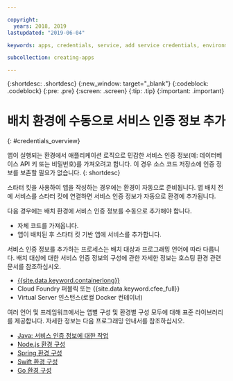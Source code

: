```yaml
---

copyright:
  years: 2018, 2019
lastupdated: "2019-06-04"

keywords: apps, credentials, service, add service credentials, environment, deployment

subcollection: creating-apps

---
```


{:shortdesc: .shortdesc}
{:new_window: target="_blank"}
{:codeblock: .codeblock}
{:pre: .pre}
{:screen: .screen}
{:tip: .tip}
{:important: .important}

# 배치 환경에 수동으로 서비스 인증 정보 추가
{: #credentials_overview}

앱이 실행되는 환경에서 애플리케이션 로직으로 민감한 서비스 인증 정보(예: 데이터베이스 API 키 또는 비밀번호)를 가져오려고 합니다. 이 경우 소스 코드 저장소에 인증 정보를 보존할 필요가 없습니다.
{: shortdesc}

스타터 킷을 사용하여 앱을 작성하는 경우에는 환경이 자동으로 준비됩니다. 앱 배치 전에 서비스를 스타터 킷에 연결하면 서비스 인증 정보가 자동으로 환경에 추가됩니다.

다음 경우에는 배치 환경에 서비스 인증 정보를 수동으로 추가해야 합니다.

 * 자체 코드를 가져옵니다.
 * 앱이 배치된 후 스타터 킷 기반 앱에 서비스를 추가합니다.

서비스 인증 정보를 추가하는 프로세스는 배치 대상과 프로그래밍 언어에 따라 다릅니다. 배치 대상에 대한 서비스 인증 정보의 구성에 관한 자세한 정보는 호스팅 환경 관련 문서를 참조하십시오.

  * [{{site.data.keyword.containerlong}}](/docs/containers?topic=containers-service-binding#adding_app)
  * Cloud Foundry 퍼블릭 또는 {{site.data.keyword.cfee_full}}
  * Virtual Server 인스턴스(로컬 Docker 컨테이너)

여러 언어 및 프레임워크에서는 앱별 구성 및 환경별 구성 모두에 대해 표준 라이브러리를 제공합니다. 자세한 정보는 다음 프로그래밍 안내서를 참조하십시오.

* [Java: 서비스 인증 정보에 대한 작업](/docs/java?topic=cloud-native-configuration)
* [Node.js 환경 구성](/docs/node?topic=nodejs-configure-nodejs)
* [Spring 환경 구성](/docs/java?topic=java-spring-configuration)
* [Swift 환경 구성](/docs/swift?topic=swift-configuration)
* [Go 환경 구성](/docs/go?topic=go-configure-go-env)
